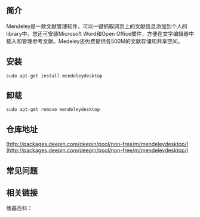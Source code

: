 ## 简介

Mendeley是一款文献管理软件，可以一键抓取网页上的文献信息添加到个人的library中。您还可安装Microsoft Word和Open Office插件，方便在文字编辑器中插入和管理参考文献。Medeley还免费提供各500M的文献存储和共享空间。

## 安装

`sudo apt-get install mendeleydesktop`

## 卸载

`sudo apt-get remove mendeleydesktop`

## 仓库地址

[http://packages.deepin.com/deepin/pool/non-free/m/mendeleydesktop/](http://packages.deepin.com/deepin/pool/non-free/m/mendeleydesktop/)


## 常见问题


## 相关链接

维基百科：